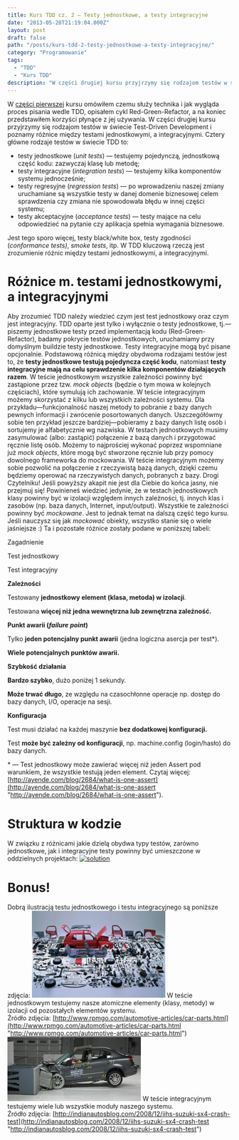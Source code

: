```yaml
---
title: Kurs TDD cz. 2 — Testy jednostkowe, a testy integracyjne
date: "2013-05-28T21:19:04.000Z"
layout: post
draft: false
path: "/posts/kurs-tdd-2-testy-jednostkowe-a-testy-integracyjne/"
category: "Programowanie"
tags:
  - "TDD"
  - "Kurs TDD"
description: "W części drugiej kursu przyjrzymy się rodzajom testów w świecie Test-Driven Development i poznamy różnice między testami jednostkowymi, a integracyjnymi."
---
```


W [części pierwszej](http://dariuszwozniak.net/2013/04/20/kurs-tdd-czesc-1-wstep/ "części pierwszej") kursu omówiłem czemu służy technika i jak wygląda proces pisania wedle TDD, opisałem cykl Red-Green-Refactor, a na koniec przedstawiłem korzyści płynące z jej używania. W części drugiej kursu przyjrzymy się rodzajom testów w świecie Test-Driven Development i poznamy różnice między testami jednostkowymi, a integracyjnymi. Cztery główne rodzaje testów w świecie TDD to:

*   testy jednostkowe (_unit tests_) — testujemy pojedynczą, jednostkową część kodu: zazwyczaj klasę lub metodę;
*   testy integracyjne (_integration tests_) — testujemy kilka komponentów systemu jednocześnie;
*   testy regresyjne (_regression tests_) — po wprowadzeniu naszej zmiany uruchamiane są wszystkie testy w danej domenie biznesowej celem sprawdzenia czy zmiana nie spowodowała błędu w innej części systemu;
*   testy akceptacyjne (_acceptance tests_) — testy mające na celu odpowiedzieć na pytanie czy aplikacja spełnia wymagania biznesowe.

Jest tego sporo więcej, testy black/white box, testy zgodności (_conformance tests)_, _smoke tests_, itp. W TDD kluczową rzeczą jest zrozumienie różnic między testami jednostkowymi, a integracyjnymi.

# Różnice m. testami jednostkowymi, a integracyjnymi

Aby zrozumieć TDD należy wiedzieć czym jest test jednostkowy oraz czym jest integracyjny. TDD oparte jest tylko i wyłącznie o testy jednostkowe, tj.—piszemy jednostkowe testy przed implementacją kodu (Red-Green-Refactor), badamy pokrycie testów jednostkowych, uruchamiamy przy domyślnym buildzie testy jednostkowe. Testy integracyjne mogą być pisane opcjonalnie. Podstawową różnicą między obydwoma rodzajami testów jest to, że **testy jednostkowe testują pojedyncza część kodu**, natomiast **testy integracyjne mają na celu sprawdzenie kilka komponentów działających razem**. W teście jednostkowym wszystkie zależności powinny być zastąpione przez tzw. _mock objects_ (będzie o tym mowa w kolejnych częściach), które symulują ich zachowanie. W teście integracyjnym możemy skorzystać z kilku lub wszystkich zależności systemu. Dla przykładu—funkcjonalność naszej metody to pobranie z bazy danych pewnych informacji i zwrócenie posortowanych danych. Uszczegółówmy sobie ten przykład jeszcze bardziej—pobieramy z bazy danych listę osób i sortujemy je alfabetycznie wg nazwiska. W testach jednostkowych musimy zasymulować (albo: zastąpić) połączenie z bazą danych i przygotować ręcznie listę osób. Możemy to najprościej wykonać poprzez wspomniane już _mock objects_, które mogą być stworzone ręcznie lub przy pomocy dowolnego frameworka do mockowania. W teście integracyjnym możemy sobie pozwolić na połączenie z rzeczywistą bazą danych, dzięki czemu będziemy operować na rzeczywistych danych, pobranych z bazy. Drogi Czytelniku! Jeśli powyższy akapit nie jest dla Ciebie do końca jasny, nie przejmuj się! Powinieneś wiedzieć jedynie, że w testach jednostkowych klasy powinny być w izolacji względem innych zależności, tj. innych klas i zasobów (np. baza danych, Internet, input/output). Wszystkie te zależności powinny być _mockowane_. Jest to jednak temat na dalszą część tego kursu. Jeśli nauczysz się jak _mockować_ obiekty, wszystko stanie się o wiele jaśniejsze :) Ta i pozostałe różnice zostały podane w poniższej tabeli:

Zagadnienie

Test jednostkowy

Test integracyjny

**Zależności**

Testowany **jednostkowy element (klasa, metoda) w izolacji**.

Testowana **więcej niż jedna wewnętrzna lub zewnętrzna zależność.**

**Punkt awarii (_failure point_)**

Tylko **jeden potencjalny punkt awarii** (jedna logiczna asercja per test*).

**Wiele potencjalnych punktów awarii.**

**Szybkość działania**

**Bardzo szybko**, dużo poniżej 1 sekundy.

**Może trwać długo**, ze względu na czasochłonne operacje np. dostęp do bazy danych, I/O, operacje na sesji.

**Konfiguracja**

Test musi działać na każdej maszynie **bez dodatkowej konfiguracji.**

Test **może być zależny od konfiguracji**, np. machine.config (login/hasło) do bazy danych.

\* — Test jednostkowy może zawierać więcej niż jeden Assert pod warunkiem, że wszystkie testują jeden element. Czytaj więcej: [http://ayende.com/blog/2684/what-is-one-assert](http://ayende.com/blog/2684/what-is-one-assert "http://ayende.com/blog/2684/what-is-one-assert").

# Struktura w kodzie

W związku z różnicami jakie dzielą obydwa typy testów, zarówno jednostkowe, jak i integracyjne testy powinny być umieszczone w oddzielnych projektach: [![solution](http://dariuszwozniaknet.files.wordpress.com/2013/05/solution.png)](ed3218cd-f05e-4116-a534-d13e772c971a.png)

# Bonus!

Dobrą ilustracją testu jednostkowego i testu integracyjnego są poniższe zdjęcia: [![UnitTest](814b2a81-0f4c-4da0-8727-9cdb0940c194.jpg "UnitTest")](http://dariuszwozniaknet.files.wordpress.com/2013/05/carparts.jpg) W teście jednostkowym testujemy nasze atomiczne elementy (klasy, metody) w izolacji od pozostałych elementów systemu.  
Źródło zdjęcia: [http://www.rpmgo.com/automotive-articles/car-parts.html](http://www.rpmgo.com/automotive-articles/car-parts.html "http://www.rpmgo.com/automotive-articles/car-parts.html") [![IntegrationTest](addc32e6-a4f9-48d6-83bb-7475e39ac6b0.jpg "IntegrationTest")](http://dariuszwozniaknet.files.wordpress.com/2013/05/crashtest.jpg) W teście integracyjnym testujemy wiele lub wszystkie moduły naszego systemu.  
Źródło zdjęcia: [http://indianautosblog.com/2008/12/iihs-suzuki-sx4-crash-test](http://indianautosblog.com/2008/12/iihs-suzuki-sx4-crash-test "http://indianautosblog.com/2008/12/iihs-suzuki-sx4-crash-test")